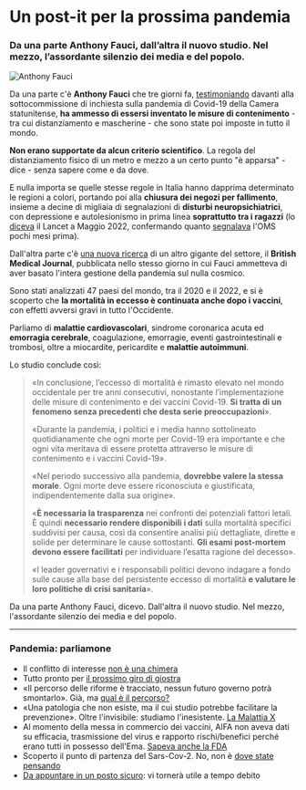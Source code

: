 # Un post-it per la prossima pandemia

### Da una parte Anthony Fauci, dall’altra il nuovo studio. Nel mezzo, l’assordante silenzio dei media e del popolo.

![Anthony Fauci](post-it-per-la-prossima-pandemia.jpeg)

Da una parte c'è **Anthony Fauci** che tre giorni fa, [testimoniando](https://www.dailymail.co.uk/news/article-13481839/dr-anthony-fauci-social-distancing-masks-prevent-covid.html) davanti alla sottocommissione di inchiesta sulla pandemia di Covid-19 della Camera statunitense, **ha ammesso di essersi inventato le misure di contenimento** - tra cui distanziamento e mascherine - che sono state poi imposte in tutto il mondo.

**Non erano supportate da alcun criterio scientifico**. La regola del distanziamento fisico di un metro e mezzo a un certo punto "è apparsa" - dice - senza sapere come e da dove.

E nulla importa se quelle stesse regole in Italia hanno dapprima determinato le regioni a colori, portando poi alla **chiusura dei negozi per fallimento**, insieme a decine di migliaia di segnalazioni di **disturbi neuropsichiatrici**, con depressione e autolesionismo in prima linea **soprattutto tra i ragazzi** (lo [diceva](https://www.thelancet.com/journals/lanpub/article/PIIS2468-2667(22)00060-3/fulltext) il Lancet a Maggio 2022, confermando quanto [segnalava](https://www.who.int/news/item/02-03-2022-covid-19-pandemic-triggers-25-increase-in-prevalence-of-anxiety-and-depression-worldwide) l'OMS pochi mesi prima).

Dall'altra parte c'è [una nuova ricerca](https://bmjpublichealth.bmj.com/content/2/1/e000282) di un altro gigante del settore, il **British Medical Journal**, pubblicata nello stesso giorno in cui Fauci ammetteva di aver basato l'intera gestione della pandemia sul nulla cosmico.

Sono stati analizzati 47 paesi del mondo, tra il 2020 e il 2022, e si è scoperto che **la mortalità in eccesso è continuata anche dopo i vaccini**, con effetti avversi gravi in tutto l'Occidente.

Parliamo di **malattie cardiovascolari**, sindrome coronarica acuta ed **emorragia cerebrale**, coagulazione, emorragie, eventi gastrointestinali e trombosi, oltre a miocardite, pericardite e **malattie autoimmuni**.

Lo studio conclude così:

> «In conclusione, l’eccesso di mortalità è rimasto elevato nel mondo occidentale per tre anni consecutivi, nonostante l’implementazione delle misure di contenimento e dei vaccini Covid-19. **Si tratta di un fenomeno senza precedenti che desta serie preoccupazioni**».
> 
> «Durante la pandemia, i politici e i media hanno sottolineato quotidianamente che ogni morte per Covid-19 era importante e che ogni vita meritava di essere protetta attraverso le misure di contenimento e i vaccini Covid-19».
> 
> «Nel periodo successivo alla pandemia, **dovrebbe valere la stessa morale**. Ogni morte deve essere riconosciuta e giustificata, indipendentemente dalla sua origine».
> 
> «**È necessaria la trasparenza** nei confronti dei potenziali fattori letali. È quindi **necessario rendere disponibili i dati** sulla mortalità specifici suddivisi per causa, così da consentire analisi più dettagliate, dirette e solide per determinare le cause sottostanti. **Gli esami post-mortem devono essere facilitati** per individuare l’esatta ragione del decesso».
> 
> «I leader governativi e i responsabili politici devono indagare a fondo sulle cause alla base del persistente eccesso di mortalità **e valutare le loro politiche di crisi sanitaria**».

Da una parte Anthony Fauci, dicevo. Dall'altra il nuovo studio. Nel mezzo, l'assordante silenzio dei media e del popolo.

---
### Pandemia: parliamone
- Il conflitto di interesse [non è una chimera](/articles/2024-04-18-conflitto-di-interesse.html)
- Tutto pronto per [il prossimo giro di giostra](/articles/2024-03-08-tutto-pronto-per-il-prossimo-giro-di-giostra.html)
- «Il percorso delle riforme è tracciato, nessun futuro governo potrà smontarlo». Già, ma [qual è il percorso?](/articles/2024-02-27-sveglia-occidente.html)
- «Una patologia che non esiste, ma il cui studio potrebbe facilitare la prevenzione». Oltre l'invisibile: studiamo l'inesistente. [La Malattia X](/articles/2024-01-19-malattia-x.html)
- Al momento della messa in commercio dei vaccini, AIFA non aveva dati su efficacia, trasmissione del virus e rapporto rischi/benefici perché erano tutti in possesso dell'Ema. [Sapeva anche la FDA](/articles/2023-12-15-fda-slide-vaccini.html)
- Scoperto il punto di partenza del Sars-Cov-2. No, non è [dove state pensando](/articles/2023-02-28-dove-nasce-il-covid.html)
- [Da appuntare in un posto sicuro](/articles/2022-12-14-covid-atto-secondo.html): vi tornerà utile a tempo debito